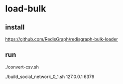 # load-bulk
## install
https://github.com/RedisGraph/redisgraph-bulk-loader
## run
./convert-csv.sh

./build_social_network_0_1.sh 127.0.0.1 6379